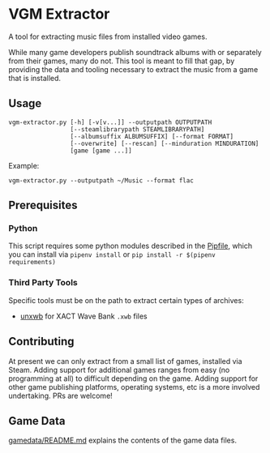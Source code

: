 # VGM Extractor

A tool for extracting music files from installed video games.

While many game developers publish soundtrack albums with or separately from their games, many do not. This tool is meant to fill that gap, by providing the data and tooling necessary to extract the music from a game that is installed.

## Usage

    vgm-extractor.py [-h] [-v[v...]] --outputpath OUTPUTPATH
                     [--steamlibrarypath STEAMLIBRARYPATH]
                     [--albumsuffix ALBUMSUFFIX] [--format FORMAT]
                     [--overwrite] [--rescan] [--minduration MINDURATION]
                     [game [game ...]]

Example:

    vgm-extractor.py --outputpath ~/Music --format flac

## Prerequisites

### Python

This script requires some python modules described in the [Pipfile](Pipfile), which you can install via `pipenv install` or `pip install -r $(pipenv requirements)`

### Third Party Tools

Specific tools must be on the path to extract certain types of archives:

- [unxwb](https://github.com/mariodon/unxwb) for XACT Wave Bank `.xwb` files

## Contributing

At present we can only extract from a small list of games, installed via Steam. Adding support for additional games ranges from easy (no programming at all) to difficult depending on the game. Adding support for other game publishing platforms, operating systems, etc is a more involved undertaking. PRs are welcome!

## Game Data

[gamedata/README.md](gamedata/README.md) explains the contents of the game data files.